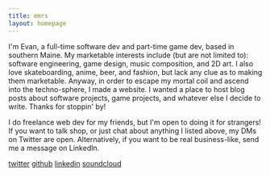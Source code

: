 ```yaml
---
title: emrs
layout: homepage
---
```


<div id="intro">
    <p>
        I'm Evan, a full-time software dev and part-time game dev, based in southern Maine. My marketable interests include (but are not limited to): software engineering, game design, music composition, and 2D art. I also love skateboarding, anime, beer, and fashion, but lack any clue as to making them marketable.
        Anyway, in order to escape my mortal coil and ascend into the techno-sphere, I made a website. I wanted a place to host blog posts about software projects, game projects, and whatever else I decide to write. Thanks for stoppin' by!
    </p>
    <p>
        I do freelance web dev for my friends, but I'm open to doing it for strangers! If you want to talk shop, or just chat about anything I listed above, my DMs on Twitter are open. Alternatively, if you want to be real business-like, send me a message on LinkedIn.
    </p>
</div>

<div id="social">
    <a href="https://twitter.com/__majorbummer" target="_blank">twitter</a>
    <a href="https://github.com/evanmrsampson" target="_blank">github</a>
    <a href="https://www.linkedin.com/in/evan-m-r-sampson/" target="_blank">linkedin</a>
    <a href="https://soundcloud.com/rowechurch" target="_blank">soundcloud</a>
</div>
